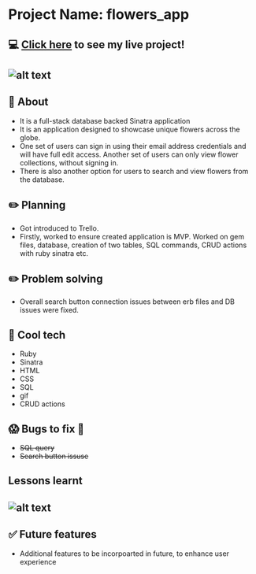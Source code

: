 #  Project Name: flowers_app

## :computer: [Click here](https://uniq-flower-app.onrender.com) to see my live project!
## ![alt text](https://encrypted-tbn0.gstatic.com/images?q=tbn:ANd9GcTGPvxBsfR3HZDFlXQZ6uo9oWx4OgjuO7i_rOxIm5Uxt_kesOD9-dJTFA5rIwC-L33S8VY&usqp=CAU)
## :page_facing_up: About
- It is a full-stack database backed Sinatra application 
- It is an application designed to showcase unique flowers across the globe.
- One set of users can sign in using their email address credentials and will have full edit access. Another set of users can only view flower collections, without signing in.
- There is also another option for users to search and view flowers from the database.

## :pencil2: Planning 
- Got introduced to Trello.
- Firstly, worked to ensure created application is MVP. Worked on gem files, database, creation of two tables, SQL commands, CRUD actions with ruby sinatra etc.

## :pencil2: Problem solving 
- Overall search button connection issues between erb files and DB issues were fixed.

## :rocket: Cool tech
- Ruby
- Sinatra
- HTML 
- CSS
- SQL
- gif
- CRUD actions

## :scream: Bugs to fix :poop:
- ~~SQL query~~
- ~~Search button issuse~~

##  Lessons learnt
## ![alt text](https://www.sdsconsulting.org/wp-content/uploads/2021/04/image1.jpg)

## :white_check_mark: Future features
-  Additional features to be incorpoarted in future, to enhance user experience
